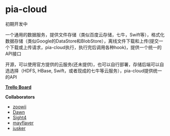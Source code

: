 pia-cloud
=========

初期开发中

一个通用的数据服务，提供文件存储（类似百度云存储，七牛，Swift等），格式化数据存储（类似Google的DataStore和BlobStore），离线文件下载和上传(提交一个下载或上传请求，pia-cloud执行，执行完后调用各种hook)，提供一个统一的API接口

开源，可以使用官方提供的云服务(还未提供)，也可以自行部署，存储后端可以自选选择（HDFS, HBase, Swift，或者现成的七牛等云服务），pia-cloud提供统一的API


**[Trello Board](https://trello.com/b/9kU4JjKN/pia-cloud)**


**Collaborators**
* [zoowii](https://github.com/zoowii)
* [Dawn](https://github.com/dawn110110)
* [Sight4](https://github.com/Sight4)
* [mayflaver](https://github.com/mayflaver)
* [jusker](https://github.com/jusker)


